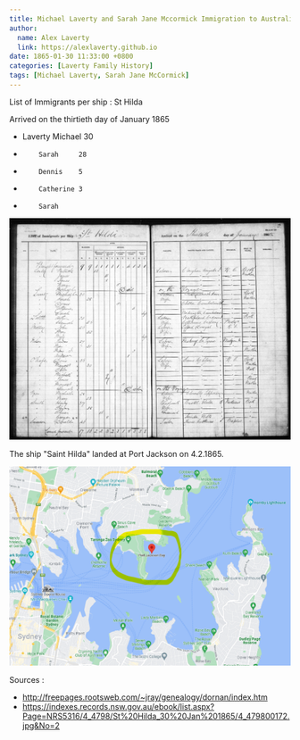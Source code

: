 ```yaml
---
title: Michael Laverty and Sarah Jane Mccormick Immigration to Australia on the St Hilda 30th January 1865 
author:
  name: Alex Laverty
  link: https://alexlaverty.github.io
date: 1865-01-30 11:33:00 +0800
categories: [Laverty Family History]
tags: [Michael Laverty, Sarah Jane McCormick]
---
```


List of Immigrants per ship : St Hilda

Arrived on the thirtieth day of January 1865


* Laverty Michael   30
*         Sarah     28
*         Dennis    5
*         Catherine 3
*         Sarah     

![](/assets/img/laverty/michael-laverty-sarah-st-hilda-immigration.jpg)

The ship "Saint Hilda" landed at Port Jackson on 4.2.1865. 

![](/assets/img/laverty/port-jackson.png)

Sources :
* http://freepages.rootsweb.com/~jray/genealogy/dornan/index.htm
* https://indexes.records.nsw.gov.au/ebook/list.aspx?Page=NRS5316/4_4798/St%20Hilda_30%20Jan%201865/4_479800172.jpg&No=2

